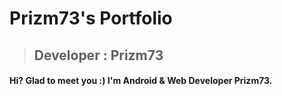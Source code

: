 # Prizm73's Portfolio
> ## Developer : Prizm73
#### Hi? Glad to meet you :) I'm Android & Web Developer Prizm73.
